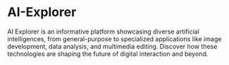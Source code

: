 # AI-Explorer
AI Explorer is an informative platform showcasing diverse artificial intelligences, from general-purpose to specialized applications like image development, data analysis, and multimedia editing. Discover how these technologies are shaping the future of digital interaction and beyond.
